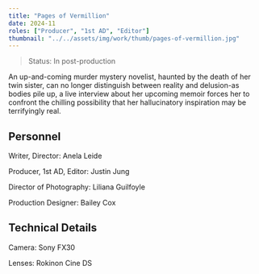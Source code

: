 ```yaml
---
title: "Pages of Vermillion"
date: 2024-11
roles: ["Producer", "1st AD", "Editor"]
thumbnail: "../../assets/img/work/thumb/pages-of-vermillion.jpg"
---
```

> Status: In post-production

An up-and-coming murder mystery novelist, haunted by the death of her twin sister, can no longer distinguish between reality and delusion-as bodies pile up, a live interview about her upcoming memoir forces her to confront the chilling possibility that her hallucinatory inspiration may be terrifyingly real.

## Personnel
Writer, Director: Anela Leide

Producer, 1st AD, Editor: Justin Jung

Director of Photography: Liliana Guilfoyle

Production Designer: Bailey Cox

## Technical Details
Camera: Sony FX30

Lenses: Rokinon Cine DS